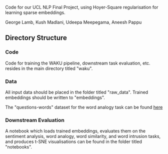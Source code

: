 Code for our UCL NLP Final Project, using Hoyer-Square regularisation for learning sparse embeddings.

George Lamb, Kush Madlani, Udeepa Meepegama, Aneesh Pappu

## Directory Structure
### Code 
Code for training the WAKU pipeline, downstream task evaluation, etc. resides in the main directory titled "waku".

### Data
All input data should be placed in the folder titled "raw_data". Trained embeddings should be written to "embeddings".

The "questions-words" dataset for the word analogy task can be found [here](https://github.com/nicholas-leonard/word2vec/blob/master/questions-words.txt)

### Downstream Evaluation
A notebook which loads trained embeddings, evaluates them on the sentiment analysis, word analogy, word similarity, and word intrusion tasks, and produces t-SNE visualisations can be found in the folder titled "notebooks".

